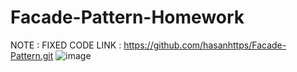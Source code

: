 # Facade-Pattern-Homework

NOTE : FIXED CODE LINK : https://github.com/hasanhttps/Facade-Pattern.git
![image](https://github.com/hasanhttps/Facade-Pattern-Homework/assets/107070957/31fac2d8-cc86-4034-a3fb-dcc5a64b302d)
